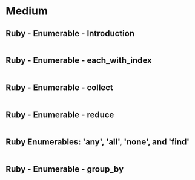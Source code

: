 # Medium

## Ruby - Enumerable - Introduction

```ruby

```

## Ruby - Enumerable - each_with_index

```ruby

```

## Ruby - Enumerable - collect

```ruby

```

## Ruby - Enumerable - reduce

```ruby

```

## Ruby Enumerables: 'any', 'all', 'none', and 'find'

```ruby

```

## Ruby - Enumerable - group_by

```ruby

```